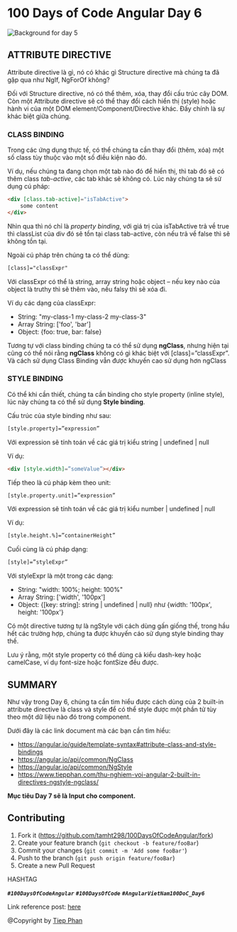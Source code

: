 # 100 Days of Code Angular Day 6
![Background for day 5][bg-url]
## ATTRIBUTE DIRECTIVE
Attribute directive là gì, nó có khác gì Structure directive mà chúng ta đã gặp qua như NgIf, NgForOf không?

Đối với Structure directive, nó có thể thêm, xóa, thay đổi cấu trúc cây DOM. Còn một Attribute directive sẽ có thể thay đổi cách hiển thị (style) hoặc hành vi của một DOM element/Component/Directive khác. Đấy chính là sự khác biệt giữa chúng.

### CLASS BINDING
Trong các ứng dụng thực tế, có thể chúng ta cần thay đổi (thêm, xóa) một số class tùy thuộc vào một số điều kiện nào đó.

Ví dụ, nếu chúng ta đang chọn một tab nào đó để hiển thị, thì tab đó sẽ có thêm class _tab-active_, các tab khác sẽ không có. Lúc này chúng ta sẽ sử dụng cú pháp:
```html
<div [class.tab-active]="isTabActive">
    some content
</div>
```

Nhìn qua thì nó chỉ là _property binding_, với giá trị của isTabActive trả về true thì classList của div đó sẽ tồn tại class tab-active, còn nếu trả về false thì sẽ không tồn tại.

Ngoài cú pháp trên chúng ta có thể dùng:
```html
[class]="classExpr"
```

Với classExpr có thể là string, array string hoặc object – nếu key nào của object là truthy thì sẽ thêm vào, nếu falsy thì sẽ xóa đi.

Ví dụ các dạng của classExpr:
- String: "my-class-1 my-class-2 my-class-3"
- Array String: ['foo', 'bar']
- Object: {foo: true, bar: false}

Tương tự với class binding chúng ta có thể sử dụng **ngClass**, nhưng hiện tại cũng có thể nói rằng **ngClass** không có gì khác biệt với [class]=”classExpr”. Và cách sử dụng Class Binding vẫn được khuyến cao sử dụng hơn ngClass

### STYLE BINDING
Có thể khi cần thiết, chúng ta cần binding cho style property (inline style), lúc này chúng ta có thể sử dụng **Style binding**.

Cấu trúc của style binding như sau:
```html
[style.property]=”expression”
```
Với expression sẽ tính toán về các giá trị kiểu string | undefined | null

Ví dụ:
```html
<div [style.width]=”someValue”></div>
```
Tiếp theo là cú pháp kèm theo unit:
```html
[style.property.unit]=”expression”
```
Với expression sẽ tính toán về các giá trị kiểu number | undefined | null

Ví dụ:
```html
[style.height.%]=”containerHeight”
```
Cuối cùng là cú pháp dạng:

```html
[style]=”styleExpr”
```
Với styleExpr là một trong các dạng:
- String: "width: 100%; height: 100%"
- Array String: ['width', '100px']
- Object: {[key: string]: string | undefined | null} như {width: '100px', height: '100px'}

Có một directive tương tự là ngStyle với cách dùng gấn giống thế, trong hầu hết các trường hợp, chúng ta được khuyến cáo sử dụng style binding thay thế.

Lưu ý rằng, một style property có thể dùng cả kiểu dash-key hoặc camelCase, ví dụ font-size hoặc fontSize đều được.

## SUMMARY
Như vậy trong Day 6, chúng ta cần tìm hiểu được cách dùng của 2 built-in attribute directive là class và style để có thể style được một phần tử tùy theo một dữ liệu nào đó trong component.

Dưới đây là các link document mà các bạn cần tìm hiểu:
- https://angular.io/guide/template-syntax#attribute-class-and-style-bindings
- https://angular.io/api/common/NgClass
- https://angular.io/api/common/NgStyle
- https://www.tiepphan.com/thu-nghiem-voi-angular-2-built-in-directives-ngstyle-ngclass/

**Mục tiêu Day 7 sẽ là Input cho component.**


## Contributing

1. Fork it (<https://github.com/tamht298/100DaysOfCodeAngular/fork>)
2. Create your feature branch (`git checkout -b feature/fooBar`)
3. Commit your changes (`git commit -m 'Add some fooBar'`)
4. Push to the branch (`git push origin feature/fooBar`)
5. Create a new Pull Request

HASHTAG

***`#100DaysOfCodeAngular`*** ***`#100DaysOfCode`*** ***`#AngularVietNam100DoC_Day6`***

Link reference post: [here][post-url]

@Copyright by [Tiep Phan](https://www.facebook.com/pttiep)
<!-- Markdown link & img dfn's -->
[post-url]: https://www.facebook.com/groups/AngularVietnam/permalink/893836944448491/
[bg-url]: https://github.com/tamht298/100DaysOfCodeAngular/blob/d-6/day-6/day-06.png
